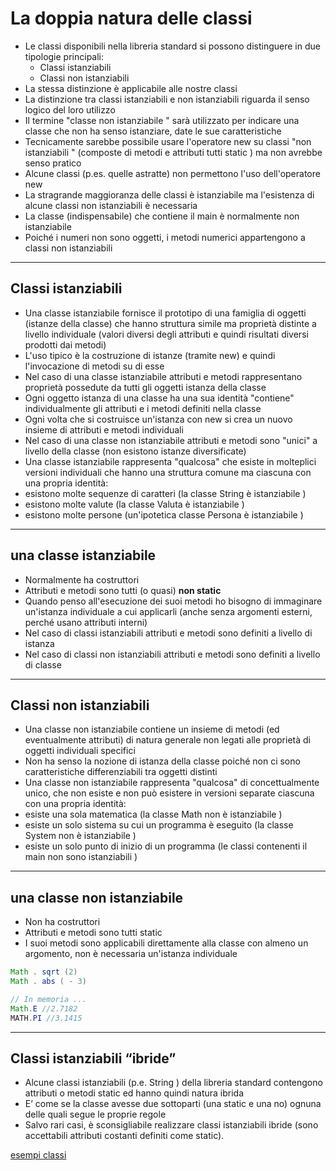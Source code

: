 # La doppia natura delle classi

* Le classi disponibili nella libreria standard si possono distinguere in due tipologie principali:
  * Classi istanziabili
  * Classi non istanziabili
* La stessa distinzione è applicabile alle nostre classi
* La distinzione tra classi istanziabili e non istanziabili riguarda il senso logico del loro utilizzo
* Il termine "classe non istanziabile " sarà utilizzato per indicare una classe che non ha senso istanziare, date le sue caratteristiche
* Tecnicamente sarebbe possibile usare l'operatore new su classi "non istanziabili " (composte di metodi e attributi tutti static ) ma non avrebbe senso pratico
* Alcune classi (p.es. quelle astratte) non permettono l'uso dell'operatore new
* La stragrande maggioranza delle classi è istanziabile ma l'esistenza di alcune classi non istanziabili è necessaria
* La classe (indispensabile) che contiene il main è normalmente non istanziabile
* Poiché i numeri non sono oggetti, i metodi numerici appartengono a classi non istanziabili

---

## Classi istanziabili

* Una classe istanziabile fornisce il prototipo di una famiglia di oggetti (istanze della classe) che hanno struttura simile ma proprietà distinte a livello individuale (valori diversi degli attributi e quindi risultati diversi prodotti dai metodi)
* L'uso tipico è la costruzione di istanze (tramite new) e quindi l'invocazione di metodi su di esse
* Nel caso di una classe istanziabile attributi e metodi rappresentano proprietà possedute da tutti gli oggetti istanza della classe
* Ogni oggetto istanza di una classe ha una sua identità "contiene" individualmente gli attributi e i metodi definiti nella classe
* Ogni volta che si costruisce un'istanza con new si crea un nuovo insieme di attributi e metodi individuali
* Nel caso di una classe non istanziabile attributi e metodi sono "unici" a livello della classe (non esistono istanze diversificate)
* Una classe istanziabile rappresenta "qualcosa" che esiste in molteplici versioni individuali che hanno una struttura comune ma ciascuna con una propria identità:
* esistono molte sequenze di caratteri (la classe String è istanziabile )
* esistono molte valute (la classe Valuta è istanziabile )
* esistono molte persone (un'ipotetica classe Persona è istanziabile )

---


## una classe istanziabile

* Normalmente ha costruttori
* Attributi e metodi sono tutti (o quasi) **non static**
* Quando penso all'esecuzione dei suoi metodi ho bisogno di immaginare un'istanza individuale a cui applicarli (anche senza argomenti esterni, perché usano attributi interni)
* Nel caso di classi istanziabili attributi e metodi sono definiti a livello di istanza
* Nel caso di classi non istanziabili attributi e metodi sono definiti a livello di classe

---

## Classi non istanziabili

* Una classe non istanziabile contiene un insieme di metodi (ed eventualmente attributi) di natura generale non legati alle proprietà di oggetti individuali specifici
* Non ha senso la nozione di istanza della classe poiché non ci sono caratteristiche differenziabili tra oggetti distinti
* Una classe non istanziabile rappresenta "qualcosa" di concettualmente unico, che non esiste e non può esistere in versioni separate ciascuna con una propria identità:
* esiste una sola matematica (la classe Math non è istanziabile )
* esiste un solo sistema su cui un programma è eseguito (la classe System non è istanziabile )
* esiste un solo punto di inizio di un programma (le classi contenenti il main non sono istanziabili )

---

## una classe non istanziabile

* Non ha costruttori
* Attributi e metodi sono tutti static
* I suoi metodi sono applicabili direttamente alla classe con almeno un argomento, non è necessaria un'istanza individuale

```java
Math . sqrt (2)
Math . abs ( - 3)

// In memoria ...
Math.E //2.7182
MATH.PI //3.1415

```

---

## Classi istanziabili “ibride”

* Alcune classi istanziabili (p.e. String ) della libreria standard contengono attributi o metodi static ed hanno quindi natura ibrida
* E’ come se la classe avesse due sottoparti (una static e una no) ognuna delle quali segue le proprie regole
* Salvo rari casi, è sconsigliabile realizzare classi istanziabili ibride (sono accettabili attributi costanti definiti come static).

[esempi classi](https://github.com/maboglia/CorsoJava/blob/master/esempi/05_OOP/)